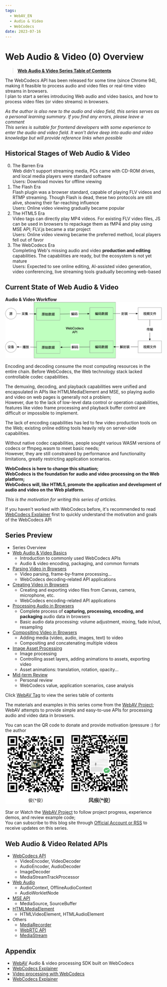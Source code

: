 ```yaml
---
tags:
  - WebAV_EN
  - Audio & Video
  - WebCodecs
date: 2023-07-16
---
```


# Web Audio & Video (0) Overview

> [**Web Audio & Video Series Table of Contents**](/tag/WebAV_EN)

The WebCodecs API has been released for some time (since Chrome 94), making it feasible to process audio and video files or real-time video streams in browsers.  
I plan to start a series introducing Web audio and video basics, and how to process video files (or video streams) in browsers.

_As the author is also new to the audio and video field, this series serves as a personal learning summary. If you find any errors, please leave a comment_  
_This series is suitable for frontend developers with some experience to enter the audio and video field. It won't delve deep into audio and video knowledge but will provide reference links when possible_

## Historical Stages of Web Audio & Video

0. The Barren Era  
   Web didn't support streaming media, PCs came with CD-ROM drives, and local media players were standard software  
   Users: Download movies for offline viewing
1. The Flash Era  
   Flash plugin was a browser standard, capable of playing FLV videos and RTMP streaming. Though Flash is dead, these two protocols are still alive, showing their far-reaching influence  
   Users: Online video viewing gradually became popular
1. The HTML5 Era  
   Video tags can directly play MP4 videos. For existing FLV video files, JS can be used in browsers to repackage them as fMP4 and play using MSE API; FLV.js became a star project  
   Users: Online video viewing became the preferred method, local players fell out of favor
1. The WebCodecs Era  
   Completing Web's missing audio and video **production and editing** capabilities. The capabilities are ready, but the ecosystem is not yet mature  
   Users: Expected to see online editing, AI-assisted video generation, video conferencing, live streaming tools gradually becoming web-based

## Current State of Web Audio & Video

**Audio & Video Workflow**  
![Media Workflow](./media-workflow.png)

Encoding and decoding consume the most computing resources in the entire chain. Before WebCodecs, the Web technology stack lacked controllable codec capabilities.

The demuxing, decoding, and playback capabilities were unified and encapsulated in APIs like HTMLMediaElement and MSE, so playing audio and video on web pages is generally not a problem;  
However, due to the lack of low-level data control or operation capabilities, features like video frame processing and playback buffer control are difficult or impossible to implement.

The lack of encoding capabilities has led to few video production tools on the Web; existing online editing tools heavily rely on server-side capabilities.

Without native codec capabilities, people sought various WASM versions of codecs or ffmpeg.wasm to meet basic needs;  
However, they are still constrained by performance and functionality limitations, greatly restricting application scenarios.

<strong>
WebCodecs is here to change this situation;<br>  
WebCodecs is the foundation for audio and video processing on the Web platform;<br>    
WebCodecs will, like HTML5, promote the application and development of audio and video on the Web platform.<br>  
</strong>

_This is the motivation for writing this series of articles._

If you haven't worked with WebCodecs before, it's recommended to read [WebCodecs Explainer][1] first to quickly understand the motivation and goals of the WebCodecs API

## Series Preview

- Series Overview
- [Web Audio & Video Basics](/posts/2023/07/19/webav-1-basic/)
  - Introduction to commonly used WebCodecs APIs
  - Audio & video encoding, packaging, and common formats
- [Parsing Video in Browsers](/posts/2023/07/23/webav-2-parse-video/)
  - Video parsing, frame-by-frame processing...
  - WebCodecs decoding-related API applications
- [Creating Video in Browsers](/posts/2023/07/31/webav-3-create-video/)
  - Creating and exporting video files from Canvas, camera, microphone, etc.
  - WebCodecs encoding-related API applications
- [Processing Audio in Browsers](/posts/2023/08/05/webav-4-process-audio/)
  - Complete process of **capturing, processing, encoding, and packaging** audio data in browsers
  - Basic audio data processing: volume adjustment, mixing, fade in/out, resampling
- [Compositing Video in Browsers](/posts/2023/08/12/webav-5-combine/)
  - Adding media (video, audio, images, text) to video
  - Compositing and concatenating multiple videos
- [Image Asset Processing](/posts/2023/08/19/webav-6-process-image/)
  - Image processing
  - Controlling asset layers, adding animations to assets, exporting video
  - Asset animations: translation, rotation, opacity...
- [Mid-term Review](/posts/2023/08/19/webav-7-mid-review/)
  - Personal review
  - WebCodecs value, application scenarios, case analysis

Click [WebAV Tag](/tag/WebAV_EN/) to view the series table of contents

The materials and examples in this series come from the [WebAV Project](https://github.com/WebAV-Tech/WebAV);  
WebAV attempts to provide simple and easy-to-use APIs for processing audio and video data in browsers.

You can scan the QR code to donate and provide motivation (pressure :) for the author  
<img src="../../assets/alipay-qcode.png" width="200" alt="Alipay" />
<img src="../../assets/wechatpay-qcode.png" width="200" alt="WeChat Pay" />

Star or Watch the [WebAV Project](https://github.com/WebAV-Tech/WebAV) to follow project progress, experience demos, and review example code;  
You can subscribe to this blog site through [Official Account or RSS](https://hughfenghen.github.io/subscribe.html) to receive updates on this series.

## Web Audio & Video Related APIs

- [WebCodecs API](https://developer.mozilla.org/en-US/docs/Web/API/WebCodecs_API)
  - VideoEncoder, VideoDecoder
  - AudioEncoder, AudioDecoder
  - ImageDecoder
  - MediaStreamTrackProcessor
- [Web Audio](https://developer.mozilla.org/en-US/docs/Web/API/Web_Audio_API)
  - AudioContext, OfflineAudioContext
  - AudioWorkletNode
- [MSE API](https://developer.mozilla.org/en-US/docs/Web/API/Media_Source_Extensions_API)
  - MediaSource, SourceBuffer
- [HTMLMediaElement](https://developer.mozilla.org/en-US/docs/Web/API/HTMLMediaElement)
  - HTMLVideoElement, HTMLAudioElement
- Others
  - [MediaRecorder](https://developer.mozilla.org/en-US/docs/Web/API/MediaRecorder)
  - [WebRTC API](https://developer.mozilla.org/en-US/docs/Web/API/WebRTC_API)
  - [MediaStream](https://developer.mozilla.org/en-US/docs/Web/API/MediaStream)

## Appendix

- [WebAV](https://github.com/WebAV-Tech/WebAV) Audio & video processing SDK built on WebCodecs
- [WebCodecs Explainer](https://github.com/w3c/webcodecs/blob/main/explainer.md)
- [Video processing with WebCodecs](https://developer.chrome.com/articles/webcodecs/)
- [WebCodecs Explainer][1]

[1]: /posts/2023/10/02/webcodecs-explainer/

